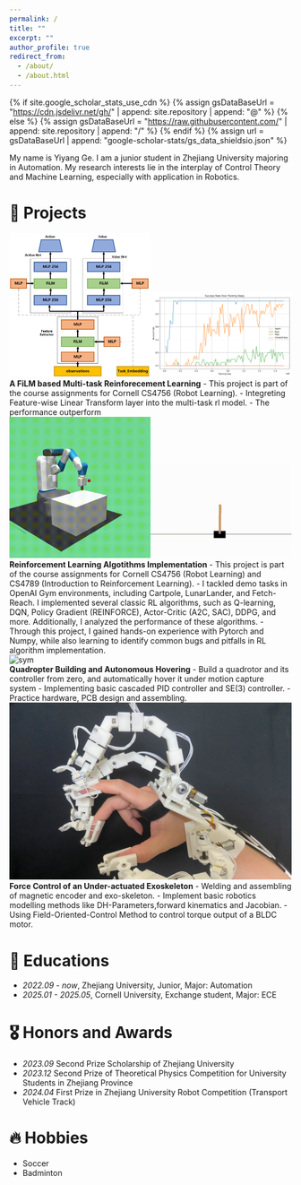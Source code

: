 ```yaml
---
permalink: /
title: ""
excerpt: ""
author_profile: true
redirect_from: 
  - /about/
  - /about.html
---
```


{% if site.google_scholar_stats_use_cdn %}
{% assign gsDataBaseUrl = "https://cdn.jsdelivr.net/gh/" | append: site.repository | append: "@" %}
{% else %}
{% assign gsDataBaseUrl = "https://raw.githubusercontent.com/" | append: site.repository | append: "/" %}
{% endif %}
{% assign url = gsDataBaseUrl | append: "google-scholar-stats/gs_data_shieldsio.json" %}

<span class='anchor' id='about-me'></span>
My name is Yiyang Ge. I am a junior student in Zhejiang University majoring in Automation. My research interests lie in the interplay of Control Theory and Machine Learning, especially with application in Robotics. 


<!-- # 📝 Publications 

<div class='paper-box'><div class='paper-box-image'><div><div class="badge">CVPR 2016</div><img src='images/500x300.png' alt="sym" width="100%"></div></div>
<div class='paper-box-text' markdown="1"> -->
# 📝 Projects
<div class='paper-box'><div class='paper-box-image'><div><img src='images/film.png' alt="sym" width="50%"><img src='images/film_success_rate.png' alt="sym" width="50%"></div></div>

<div class='paper-box-text' markdown="1">
<strong>A FiLM based Multi-task Reinforecement Learning</strong>
- This project is part of the course assignments for Cornell CS4756 (Robot Learning).
- Integreting Feature-wise Linear Transform layer into the multi-task rl model.
- The performance outperform 
</div>
</div>


<div class='paper-box'><div class='paper-box-image'><div><img src='images/rl.gif' alt="sym" width="50%"><img src='images/cartpole.gif' alt="sym" width="50%"></div></div>

<div class='paper-box-text' markdown="1">
<strong>Reinforcement Learning Algotithms Implementation</strong>
- This project is part of the course assignments for Cornell CS4756 (Robot Learning) and CS4789 (Introduction to Reinforcement Learning).
- I tackled demo tasks in OpenAI Gym environments, including Cartpole, LunarLander, and Fetch-Reach. I implemented several classic RL algorithms, such as Q-learning, DQN, Policy Gradient (REINFORCE), Actor-Critic (A2C, SAC), DDPG, and more. Additionally, I analyzed the performance of these algorithms.
- Through this project, I gained hands-on experience with Pytorch and Numpy, while also learning to identify common bugs and pitfalls in RL algorithm implementation.
</div>
</div>

<div class='paper-box'><div class='paper-box-image'><div><img src='images/drone.gif' alt="sym" width="100%"></div></div>
<div class='paper-box-text' markdown="1">
<strong>Quadropter Building and Autonomous Hovering</strong>
- Build a quadrotor and its controller from zero, and automatically hover it under motion capture system
- Implementing basic cascaded PID controller and SE(3) controller.
- Practice hardware, PCB design and assembling.
</div>
</div>

<div class='paper-box'><div class='paper-box-image'><div><img src='images/hand.jpg' alt="sym" width="100%"></div></div>
<div class='paper-box-text' markdown="1">
<strong>Force Control of an Under-actuated Exoskeleton</strong>
- Welding and assembling of magnetic encoder and exo-skeleton.
- Implement basic robotics modelling methods like DH-Parameters,forward kinematics and Jacobian.
- Using Field-Oriented-Control Method to control torque output of a BLDC motor.
</div>
</div>


<!-- # 💻 Projects

<div class='paper-box'><div class='paper-box-image'><div><div class="badge">CVPR 2016</div><img src='images/500x300.png' alt="sym" width="100%"></div></div>
<div class='paper-box-text' markdown="1">

- Reinforcement Learning Algorithms
This is the course projects of Cornell CS4756 robot learning and CS4789 Introduction to Reinforcement Learning. 

- Quadropter Building -->




# 📖 Educations
- *2022.09 - now*, Zhejiang University, Junior, Major: Automation 
- *2025.01 - 2025.05*, Cornell University, Exchange student, Major: ECE

# 🎖 Honors and Awards
- *2023.09* Second Prize Scholarship of Zhejiang University
- *2023.12* Second Prize of Theoretical Physics Competition for University Students in Zhejiang Province
- *2024.04* First Prize in Zhejiang University Robot Competition (Transport Vehicle Track) 


# 🔥 Hobbies
- Soccer
- Badminton

<!-- # 💬 Invited Talks
- *2021.06*, Lorem ipsum dolor sit amet, consectetur adipiscing elit. Vivamus ornare aliquet ipsum, ac tempus justo dapibus sit amet. 
- *2021.03*, Lorem ipsum dolor sit amet, consectetur adipiscing elit. Vivamus ornare aliquet ipsum, ac tempus justo dapibus sit amet.  \| [\[video\]](https://github.com/)

# 💻 Internships
- *2019.05 - 2020.02*, [Lorem](https://github.com/), China. -->